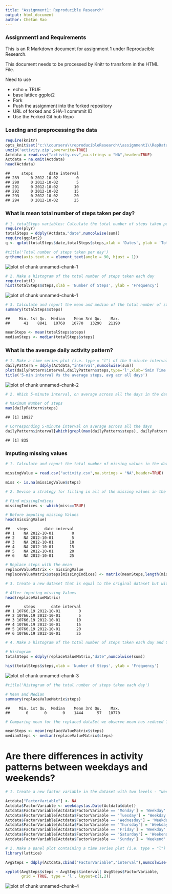 ```yaml
---
title: "Assignment1: Reproducible Research"
output: html_document
author: Chetan Rao
---
```

### Assignment1 and Requirements
This is an R Markdown document for assignment 1 under Reproducible Research.

This document needs to be processed by Knitr to transform in the HTML File.

Need to use
- echo = TRUE
- base lattice ggplot2
- Fork
- Push the assignment into the forked repository
- URL of forked and SHA-1 commmit ID
- Use the Forked Git hub Repo

### Loading and preprocessing the data


```r
require(knitr)
opts_knit$set("c:\\coursera\\reproducibleResearch\\assignment1\\RepData_PeerAssessment1")
unzip('activity.zip',overwrite=TRUE)
Actdata = read.csv("activity.csv",na.strings = "NA",header=TRUE)
Actdata = na.omit(Actdata)
head(Actdata)
```

```
##     steps       date interval
## 289     0 2012-10-02        0
## 290     0 2012-10-02        5
## 291     0 2012-10-02       10
## 292     0 2012-10-02       15
## 293     0 2012-10-02       20
## 294     0 2012-10-02       25
```
### What is mean total number of steps taken per day?


```r
# 1. totalSteps variables: Calculate the total number of steps taken per day
require(plyr)
totalSteps = ddply(Actdata,"date",numcolwise(sum))
require(ggplot2)
q <- qplot(totalSteps$date,totalSteps$steps,xlab = 'Dates', ylab = 'Total Number of Steps taken')

#title('Total number of steps taken per day')
q+theme(axis.text.x = element_text(angle = 90, hjust = 1))
```

![plot of chunk unnamed-chunk-1](figure/unnamed-chunk-1-1.png) 

```r
# 2. Make a histogram of the total number of steps taken each day
require(util)
hist(totalSteps$steps,xlab = 'Number of Steps', ylab = 'Frequency')
```

![plot of chunk unnamed-chunk-1](figure/unnamed-chunk-1-2.png) 

```r
# 3. Calculate and report the mean and median of the total number of steps taken per day
summary(totalSteps$steps)
```

```
##    Min. 1st Qu.  Median    Mean 3rd Qu.    Max. 
##      41    8841   10760   10770   13290   21190
```

```r
meanSteps <- mean(totalSteps$steps)
medianSteps <- median(totalSteps$steps)
```

### What is the average daily activity pattern?

```r
# 1. Make a time series plot (i.e. type = "l") of the 5-minute interval (x-axis) and the average number of steps taken, averaged across all days (y-axis)
dailyPattern = ddply(Actdata,"interval",numcolwise(sum))
plot(dailyPattern$interval,dailyPattern$steps,type='l',xlab='5min Time Interval in a day',ylab='Average Steps per interval')
title('5-min interval Vs the average steps, avg acr all days')
```

![plot of chunk unnamed-chunk-2](figure/unnamed-chunk-2-1.png) 

```r
# 2. Which 5-minute interval, on average across all the days in the dataset, contains the maximum number of steps?

# Maximum Number of steps
max(dailyPattern$steps)
```

```
## [1] 10927
```

```r
# Corresponding 5-minute interval on average across all the days
dailyPattern$interval[which(grepl(max(dailyPattern$steps), dailyPattern$steps))]
```

```
## [1] 835
```

### Imputing missing values


```r
# 1. Calculate and report the total number of missing values in the dataset (i.e. the total number of rows with NAs)

missingValue = read.csv("activity.csv",na.strings = "NA",header=TRUE)

miss <- is.na(missingValue$steps)

# 2. Devise a strategy for filling in all of the missing values in the dataset. The strategy does not need to be sophisticated. For example, you could use the mean/median for that day, or the mean for that 5-minute interval, etc.

# Find missingIndices
missingIndices <- which(miss==TRUE)

# Before imputing missing Values
head(missingValue)
```

```
##   steps       date interval
## 1    NA 2012-10-01        0
## 2    NA 2012-10-01        5
## 3    NA 2012-10-01       10
## 4    NA 2012-10-01       15
## 5    NA 2012-10-01       20
## 6    NA 2012-10-01       25
```

```r
# Replace steps with the mean
replaceValueMatrix <- missingValue
replaceValueMatrix$steps[missingIndices] <- matrix(meanSteps,length(missingIndices),1,byrow=TRUE)

# 3. Create a new dataset that is equal to the original dataset but with the missing data filled in.

# After imputing missing Values
head(replaceValueMatrix)
```

```
##      steps       date interval
## 1 10766.19 2012-10-01        0
## 2 10766.19 2012-10-01        5
## 3 10766.19 2012-10-01       10
## 4 10766.19 2012-10-01       15
## 5 10766.19 2012-10-01       20
## 6 10766.19 2012-10-01       25
```

```r
# 4. Make a histogram of the total number of steps taken each day and Calculate and report the mean and median total number of steps taken per day. Do these values differ from the estimates from the first part of the assignment? What is the impact of imputing missing data on the estimates of the total daily number of steps?

# Histogram
totalSteps = ddply(replaceValueMatrix,"date",numcolwise(sum))

hist(totalSteps$steps,xlab = 'Number of Steps', ylab = 'Frequency')
```

![plot of chunk unnamed-chunk-3](figure/unnamed-chunk-3-1.png) 

```r
#title('Histogram of the total number of steps taken each day')

# Mean and Median
summary(replaceValueMatrix$steps)
```

```
##    Min. 1st Qu.  Median    Mean 3rd Qu.    Max. 
##       0       0       0    1444      57   10770
```

```r
# Comparing mean for the replaced dataSet we observe mean has reduced 1444 (this means number of NA which were replaced dominate the overall mean) and median is 0 (After considering the NA replaced elements the median is the element under 0)

meanSteps <- mean(replaceValueMatrix$steps)
medianSteps <- median(replaceValueMatrix$steps)
```

# Are there differences in activity patterns between weekdays and weekends?


```r
# 1. Create a new factor variable in the dataset with two levels - "weekday" and "weekend" indicating whether a given date is a weekday or weekend day.

Actdata["FactorVariable"] <- NA
Actdata$FactorVariable <- weekdays(as.Date(Actdata$date))
Actdata$FactorVariable[Actdata$FactorVariable == 'Monday'] = 'Weekday'
Actdata$FactorVariable[Actdata$FactorVariable == 'Tuesday'] = 'Weekday'
Actdata$FactorVariable[Actdata$FactorVariable == 'Wednesday'] = 'Weekday'
Actdata$FactorVariable[Actdata$FactorVariable == 'Thursday'] = 'Weekday'
Actdata$FactorVariable[Actdata$FactorVariable == 'Friday'] = 'Weekday'
Actdata$FactorVariable[Actdata$FactorVariable == 'Saturday'] = 'Weekend'
Actdata$FactorVariable[Actdata$FactorVariable == 'Sunday'] = 'Weekend'

# 2. Make a panel plot containing a time series plot (i.e. type = "l") of the 5-minute interval (x-axis) and the average number of steps taken, averaged across all weekday days or weekend days (y-axis). See the README file in the GitHub repository to see an example of what this plot should look like using simulated data.
library(lattice)

AvgSteps = ddply(Actdata,cbind("FactorVariable","interval"),numcolwise(mean))

xyplot(AvgSteps$steps ~ AvgSteps$interval| AvgSteps$FactorVariable, 
       grid = TRUE, type = 'l', layout=c(1,2))
```

![plot of chunk unnamed-chunk-4](figure/unnamed-chunk-4-1.png) 
